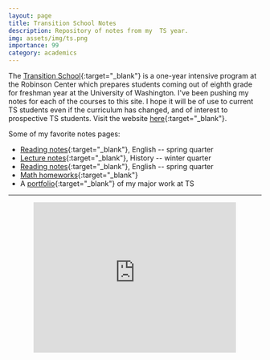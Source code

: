 ```yaml
---
layout: page
title: Transition School Notes
description: Repository of notes from my  TS year.
img: assets/img/ts.png
importance: 99
category: academics
---
```


The [Transition School](){:target="_blank"} is a one-year intensive program at the Robinson Center which prepares students coming out of eighth grade for freshman year at the University of Washington. I've been pushing my notes for each of the courses to this site.  I hope it will be of use to current TS students even if the curriculum has changed, and of interest to prospective TS students. Visit the website [here](https://andre-ye.github.io/ts/){:target="_blank"}.

Some of my favorite notes pages:
- [Reading notes](https://andre-ye.github.io/ts/docs/english/spring/reading){:target="_blank"}, English -- spring quarter
- [Lecture notes](https://andre-ye.github.io/ts/docs/history/winter/lecture/){:target="_blank"}, History -- winter quarter
- [Reading notes](https://andre-ye.github.io/ts/docs/english/spring/reading){:target="_blank"}, English -- spring quarter
- [Math homeworks](https://andre-ye.github.io/ts/docs/math){:target="_blank"}
- A [portfolio](https://andre-ye.github.io/ts/docs/portfolio){:target="_blank"} of my major work at TS


---

<center>
    <embed type="text/html" src="https://andre-ye.github.io/ts/" width="80%" height="300">
</center>
